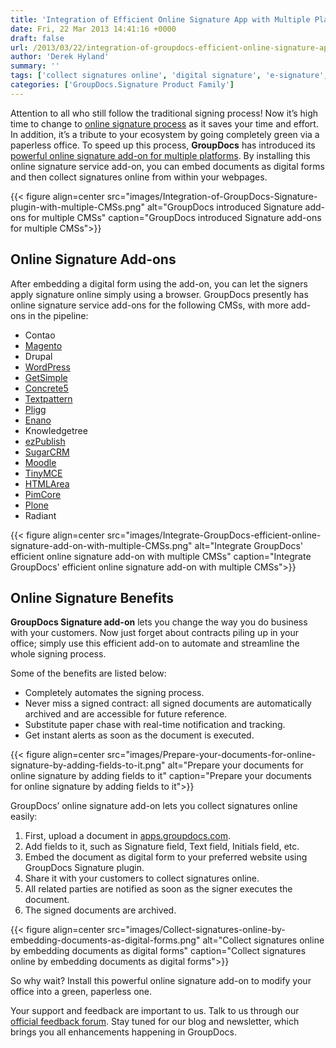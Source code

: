 ```yaml
---
title: 'Integration of Efficient Online Signature App with Multiple Platforms'
date: Fri, 22 Mar 2013 14:41:16 +0000
draft: false
url: /2013/03/22/integration-of-groupdocs-efficient-online-signature-app-with-multiple-platforms/
author: 'Derek Hyland'
summary: ''
tags: ['collect signatures online', 'digital signature', 'e-signature', 'GroupDocs Signature plugin', 'sign documents online', 'zArchive']
categories: ['GroupDocs.Signature Product Family']
---
```


Attention to all who still follow the traditional signing process! Now it’s high time to change to [online signature process](https://products.groupdocs.com/signature) as it saves your time and effort. In addition, it’s a tribute to your ecosystem by going completely green via a paperless office. To speed up this process, **GroupDocs** has introduced its [powerful online signature add-on for multiple platforms](http://groupdocs.com/marketplace/plugins/signature). By installing this online signature service add-on, you can embed documents as digital forms and then collect signatures online from within your webpages.



{{< figure align=center src="images/Integration-of-GroupDocs-Signature-plugin-with-multiple-CMSs.png" alt="GroupDocs introduced Signature add-ons for multiple CMSs" caption="GroupDocs introduced Signature add-ons for multiple CMSs">}}


## Online Signature Add-ons

After embedding a digital form using the add-on, you can let the signers apply signature online simply using a browser. GroupDocs presently has online signature service add-ons for the following CMSs, with more add-ons in the pipeline:

*   Contao
*   [Magento](http://www.magentocommerce.com/magento-connect/catalog/product/view/id/16404/s/groupdocssignature-8031/)
*   Drupal
*   [WordPress](https://wordpress.org/)
*   [GetSimple](http://get-simple.info/extend/plugin/groupdocs-document-signature/603/)
*   [Concrete5](https://www.concrete5.org/marketplace/addons)
*   [Textpattern](https://textpattern.org/plugins/1270/gdv_groupdocs_signature_v01)
*   [Pligg](https://www.opensourcecms.com/pligg/)
*   [Enano](http://enanocms.org/)
*   Knowledgetree
*   [ezPublish](https://ez.no/)
*   [SugarCRM](https://www.sugarcrm.com/)
*   [Moodle](https://moodle.org/)
*   [TinyMCE](https://github.com/groupdocs)
*   [HTMLArea](http://htmlarea.sourceforge.net/)
*   [PimCore](https://pimcore.com/)
*   [Plone](https://plone.org/)
*   Radiant



{{< figure align=center src="images/Integrate-GroupDocs-efficient-online-signature-add-on-with-multiple-CMSs.png" alt="Integrate GroupDocs' efficient online signature add-on with multiple CMSs" caption="Integrate GroupDocs' efficient online signature add-on with multiple CMSs">}}


## Online Signature Benefits

**GroupDocs Signature add-on** lets you change the way you do business with your customers. Now just forget about contracts piling up in your office; simply use this efficient add-on to automate and streamline the whole signing process.

Some of the benefits are listed below:

*   Completely automates the signing process.
*   Never miss a signed contract: all signed documents are automatically archived and are accessible for future reference.
*   Substitute paper chase with real-time notification and tracking.
*   Get instant alerts as soon as the document is executed.



{{< figure align=center src="images/Prepare-your-documents-for-online-signature-by-adding-fields-to-it.png" alt="Prepare your documents for online signature by adding fields to it" caption="Prepare your documents for online signature by adding fields to it">}}


GroupDocs’ online signature add-on lets you collect signatures online easily:

1.  First, upload a document in [apps.groupdocs.com](https://apps.groupdocs.com/sign-up).
2.  Add fields to it, such as Signature field, Text field, Initials field, etc.
3.  Embed the document as digital form to your preferred website using GroupDocs Signature plugin.
4.  Share it with your customers to collect signatures online.
5.  All related parties are notified as soon as the signer executes the document.
6.  The signed documents are archived.



{{< figure align=center src="images/Collect-signatures-online-by-embedding-documents-as-digital-forms.png" alt="Collect signatures online by embedding documents as digital forms" caption="Collect signatures online by embedding documents as digital forms">}}


So why wait? Install this powerful online signature add-on to modify your office into a green, paperless one.

Your support and feedback are important to us. Talk to us through our [official feedback forum](https://forum.groupdocs.com/). Stay tuned for our blog and newsletter, which brings you all enhancements happening in GroupDocs.





